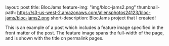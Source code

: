 
layout: post
title: BlocJams
feature-img: "img/bloc-jams2.png"
thumbnail-path: https://s3-us-west-2.amazonaws.com/allensphotos24123/bloc-jams/bloc-jams2.png
short-description: BlocJams project that I created!


This is an example of a post which includes a feature image specified in the front matter of the post. The feature image spans the full-width of the page, and is shown with the title on permalink pages.
